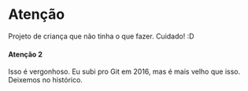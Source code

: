 # Atenção

Projeto de criança que não tinha o que fazer. Cuidado! :D

#### Atenção 2
Isso é vergonhoso. Eu subi pro Git em 2016, mas é mais velho que isso.
Deixemos no histórico.
